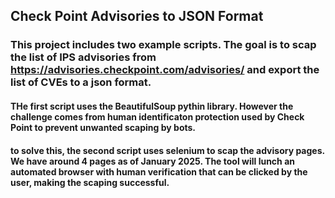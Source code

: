 ## Check Point Advisories to JSON Format

### This project includes two example scripts. The goal is to scap the list of IPS advisories from https://advisories.checkpoint.com/advisories/ and export the list of CVEs to a json format.

#### THe first script uses the BeautifulSoup pythin library. However the challenge comes from human identificaton protection used by Check Point to prevent unwanted scaping by bots.

#### to solve this, the second script uses selenium to scap the advisory pages. We have around 4 pages as of January 2025. The tool will lunch an automated browser with human verification that can be clicked by the user, making the scaping successful.
